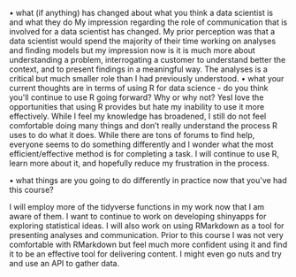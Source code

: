 •	what (if anything) has changed about what you think a data scientist is and what they do
My impression regarding the role of communication that is involved for a data scientist has changed. My prior perception was that a data scientist would spend the majority of their time working on analyses and finding models but my impression now is it is much more about understanding a problem, interrogating a customer to understand better the context, and to present findings in a meaningful way. The analyses is a critical but much smaller role than I had previously understood.
•	what your current thoughts are in terms of using R for data science - do you think you'll continue to use R going forward?  Why or why not?
YesI love the opportunities that using R provides but hate my inability to use it more effectively. While I feel my knowledge has broadened, I still do not feel comfortable doing many things and don’t really understand the process R uses to do what it does. While there are tons of forums to find help, everyone seems to do something differently and I wonder what the most efficient/effective method is for completing a task. I will continue to use R, learn more about it, and hopefully reduce my frustration in the process.

•	what things are you going to do differently in practice now that you've had this course?

I will employ more of the tidyverse functions in my work now that I am aware of them. I want to continue to work on developing shinyapps for exploring statistical ideas. I will also work on using RMarkdown as a tool for presenting analyses and communication. Prior to this course I was not very comfortable with RMarkdown but feel much more confident using it and find it to be an effective tool for delivering content. I might even go nuts and try and use an API to gather data.

